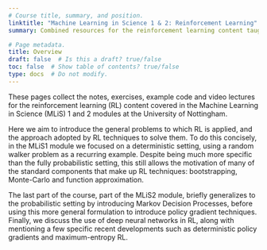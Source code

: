 ```yaml
---
# Course title, summary, and position.
linktitle: "Machine Learning in Science 1 & 2: Reinforcement Learning"
summary: Combined resources for the reinforcement learning content taught during the Machine Learning in Science 1 and 2 modules of the Machine Learning in Science masters.

# Page metadata.
title: Overview
draft: false  # Is this a draft? true/false
toc: false  # Show table of contents? true/false
type: docs  # Do not modify.
---
```


These pages collect the notes, exercises, example code and video lectures for the reinforcement learning (RL) content covered in the Machine Learning in Science (MLiS) 1 and 2 modules at the University of Nottingham.

Here we aim to introduce the general problems to which RL is applied, and the approach adopted by RL techniques to solve them. To do this concisely, in the MLiS1 module we focused on a deterministic setting, using a random walker problem as a recurring example. Despite being much more specific than the fully probabilistic setting, this still allows the motivation of many of the standard components that make up RL techniques: bootstrapping, Monte-Carlo and function approximation.

The last part of the course, part of the MLiS2 module, briefly generalizes to the probabilistic setting by introducing Markov Decision Processes, before using this more general formulation to introduce policy gradient techniques. Finally, we discuss the use of deep neural networks in RL, along with mentioning a few specific recent developments such as deterministic policy gradients and maximum-entropy RL.